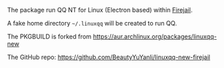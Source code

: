 The package run QQ NT for Linux (Electron based) within [Firejail](https://firejail.wordpress.com/). 

A fake home directory `~/.linuxqq` will be created to run QQ.

The PKGBUILD is forked from https://aur.archlinux.org/packages/linuxqq-new

The GitHub repo: https://github.com/BeautyYuYanli/linuxqq-new-firejail